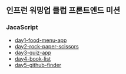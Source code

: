 ## 인프런 워밍업 클럽 프론트엔드 미션

### JacaScript

- [day1-food-menu-app](https://github.com/baechu50/warming-up-club-FE/tree/main/day1-food-menu-app)
- [day2-rock-paper-scissors](https://github.com/baechu50/warming-up-club-FE/tree/main/day2-rock-paper-scissors)
- [day3-quiz-app](https://github.com/baechu50/warming-up-club-FE/tree/main/day3-quiz-app)
- [day4-book-list](https://github.com/baechu50/warming-up-club-FE/tree/main/day4-book-list)
- [day5-github-finder]()
